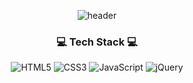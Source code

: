 <div align="center">

![header](https://capsule-render.vercel.app/api?type=waving&color=gradient&height=200&section=header&text=Lee%20Yong%20Hun%20😄&fontSize=50)

<!--- [![Hits](https://hits.seeyoufarm.com/api/count/incr/badge.svg?url=https%3A%2F%2Fgithub.com%2Fusehun&count_bg=%2379C83D&title_bg=%2332BABA&icon=&icon_color=%23E7E7E7&title=hits&edge_flat=false)](https://hits.seeyoufarm.com) --->


<h3> 💻 Tech Stack 💻</h3>

![HTML5](https://img.shields.io/badge/HTML5-E34F26.svg?&style=for-the-badge&logo=HTML5&logoColor=white)
![CSS3](https://img.shields.io/badge/CSS3-1572B6.svg?&style=for-the-badge&logo=CSS3&logoColor=white)
![JavaScript](https://img.shields.io/badge/JavaScript-F7DF1E.svg?&style=for-the-badge&logo=JavaScript&logoColor=white)
![jQuery](https://img.shields.io/badge/jQuery-0769AD.svg?&style=for-the-badge&logo=jQuery&logoColor=white)
<!--- ![Bootstrap](https://img.shields.io/badge/Bootstrap-7952B3.svg?&style=for-the-badge&logo=Bootstrap&logoColor=white) --->

</div>

<!--
**usehun/usehun** is a ✨ _special_ ✨ repository because its `README.md` (this file) appears on your GitHub profile.

Here are some ideas to get you started:

- 🔭 I’m currently working on ...
- 🌱 I’m currently learning ...
- 👯 I’m looking to collaborate on ...
- 🤔 I’m looking for help with ...
- 💬 Ask me about ...
- 📫 How to reach me: ...
- 😄 Pronouns: ...
- ⚡ Fun fact: ...
-->
